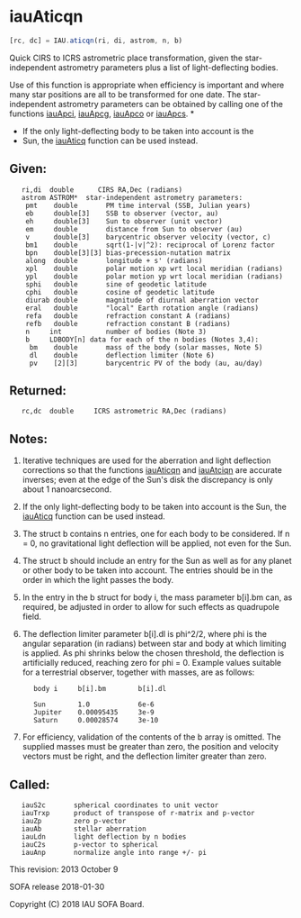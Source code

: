 # iauAticqn

```js
[rc, dc] = IAU.aticqn(ri, di, astrom, n, b)
```

Quick CIRS to ICRS astrometric place transformation, given the star-
independent astrometry parameters plus a list of light-deflecting
bodies.

Use of this function is appropriate when efficiency is important and
where many star positions are all to be transformed for one date.
The star-independent astrometry parameters can be obtained by
calling one of the functions [iauApci][1], [iauApcg][2], [iauApco][3]
or [iauApcs][4].
*
*  If the only light-deflecting body to be taken into account is the
*  Sun, the [iauAticq][5] function can be used instead.

## Given:
```
   ri,di  double      CIRS RA,Dec (radians)
   astrom ASTROM*  star-independent astrometry parameters:
    pmt    double       PM time interval (SSB, Julian years)
    eb     double[3]    SSB to observer (vector, au)
    eh     double[3]    Sun to observer (unit vector)
    em     double       distance from Sun to observer (au)
    v      double[3]    barycentric observer velocity (vector, c)
    bm1    double       sqrt(1-|v|^2): reciprocal of Lorenz factor
    bpn    double[3][3] bias-precession-nutation matrix
    along  double       longitude + s' (radians)
    xpl    double       polar motion xp wrt local meridian (radians)
    ypl    double       polar motion yp wrt local meridian (radians)
    sphi   double       sine of geodetic latitude
    cphi   double       cosine of geodetic latitude
    diurab double       magnitude of diurnal aberration vector
    eral   double       "local" Earth rotation angle (radians)
    refa   double       refraction constant A (radians)
    refb   double       refraction constant B (radians)
    n     int           number of bodies (Note 3)
    b     LDBODY[n] data for each of the n bodies (Notes 3,4):
     bm    double       mass of the body (solar masses, Note 5)
     dl    double       deflection limiter (Note 6)
     pv    [2][3]       barycentric PV of the body (au, au/day)
```

## Returned:
```
   rc,dc  double     ICRS astrometric RA,Dec (radians)
```

## Notes:

1) Iterative techniques are used for the aberration and light
   deflection corrections so that the functions [iauAticqn][6] and
   [iauAtciqn][7] are accurate inverses; even at the edge of the Sun's
   disk the discrepancy is only about 1 nanoarcsecond.

2) If the only light-deflecting body to be taken into account is the
   Sun, the [iauAticq][5] function can be used instead.

3) The struct b contains n entries, one for each body to be
   considered.  If n = 0, no gravitational light deflection will be
   applied, not even for the Sun.

4) The struct b should include an entry for the Sun as well as for
   any planet or other body to be taken into account.  The entries
   should be in the order in which the light passes the body.

5) In the entry in the b struct for body i, the mass parameter
   b[i].bm can, as required, be adjusted in order to allow for such
   effects as quadrupole field.

6) The deflection limiter parameter b[i].dl is phi^2/2, where phi is
   the angular separation (in radians) between star and body at
   which limiting is applied.  As phi shrinks below the chosen
   threshold, the deflection is artificially reduced, reaching zero
   for phi = 0.   Example values suitable for a terrestrial
   observer, together with masses, are as follows:

```
      body i     b[i].bm        b[i].dl

      Sun        1.0            6e-6
      Jupiter    0.00095435     3e-9
      Saturn     0.00028574     3e-10
```

7) For efficiency, validation of the contents of the b array is
   omitted.  The supplied masses must be greater than zero, the
   position and velocity vectors must be right, and the deflection
   limiter greater than zero.

## Called:
```
   iauS2c       spherical coordinates to unit vector
   iauTrxp      product of transpose of r-matrix and p-vector
   iauZp        zero p-vector
   iauAb        stellar aberration
   iauLdn       light deflection by n bodies
   iauC2s       p-vector to spherical
   iauAnp       normalize angle into range +/- pi
```

This revision:   2013 October 9

SOFA release 2018-01-30

Copyright (C) 2018 IAU SOFA Board.

[1]: iau.apci.md
[2]: iau.apcg.md
[3]: iau.apco.md
[4]: iau.apcs.md
[5]: iau.aticq.md
[6]: iau.aticqn.md
[7]: iau.atciqn.md

